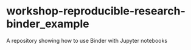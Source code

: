 # workshop-reproducible-research-binder_example
A repository showing how to use Binder with Jupyter notebooks
